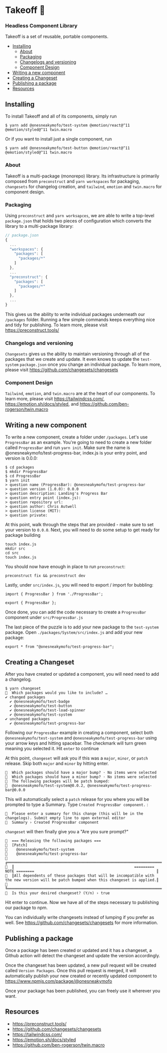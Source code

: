 # Takeoff 🚀
### Headless Component Library

Takeoff is a set of reusable, portable components.

* [Installing](#installing)
    + [About](#about)
    + [Packaging](#packaging)
    + [Changelogs and versioning](#changelogs-and-versioning)
    + [Component Design](#component-design)
* [Writing a new component](#writing-a-new-component)
* [Creating a Changeset](#creating-a-changeset)
* [Publishing a package](#publishing-a-package)
* [Resources](#resources)

## Installing

To install Takeoff and all of its components, simply run 
```
$ yarn add @onesneakymofo/test-system @emotion/react@^11 @emotion/styled@^11 twin.macro
```

Or if you want to install just a single component, run
```
$ yarn add @onesneakymofo/test-button @emotion/react@^11 @emotion/styled@^11 twin.macro
```

### About

Takeoff is a multi-package (monorepo) library. Its infrastructure is primarily composed from `preconstruct` and `yarn workspaces` for packaging, `changesets` for changelog creation, and `tailwind`, `emotion` and `twin.macro` for component design.

### Packaging
Using `preconstruct` and `yarn worksapces`, we are able to write a top-level `package.json` that holds two pieces of configuration which converts the library to a multi-package library:

```javascript
// package.json
{
  ...
  "workspaces": {
    "packages": [
      "packages/*"
    ]
  },
  ...
  "preconstruct": {
    "packages": [
      "packages/*"
    ]
  },
  ...
}
```

This gives us the ability to write individual packages underneath our `/packages` folder. Running a few simple commands keeps everything nice and tidy for publishing. To learn more, please visit https://preconstruct.tools/

### Changelogs and versioning
`Changesets` gives us the ability to maintain versioning through all of the packages that we create and update. It even knows to update the `test-system` `package.json` once you change an individual package.  To learn more, please visit https://github.com/changesets/changesets

### Component Design
`Tailwind`, `emotion`, and `twin.macro` are at the heart of our components. To learn more, please visit https://tailwindcss.com/, https://emotion.sh/docs/styled, and https://github.com/ben-rogerson/twin.macro

## Writing a new component
To write a new component, create a folder under `/packages`. Let's use `ProgressBar` as an example. You're going to need to create a new folder called `ProgressBar` and run `yarn init`. Make sure the name is @onesneakymofo/test-progress-bar, index.js is your entry point, and version is 0.0.0:
```
$ cd packages
$ mkdir ProgressBar
$ cd ProgressBar
$ yarn init
> question name (ProgressBar): @onesneakymofo/test-progress-bar
> question version (1.0.0): 0.0.0
> question description: Landing's Progress Bar
> question entry point (index.js):
> question repository url:
> question author: Chris Autwell
> question license (MIT):
> question private:
```
At this point, walk through the steps that are provided - make sure to set your version to `0.0.0`. Next, you will need to do some setup to get ready for package building
```
touch index.js
mkdir src
cd src
touch index.js
```

You should now have enough in place to run `preconstruct`:

```
preconstruct fix && preconstruct dev
```

Lastly, under `src/index.js`, you will need to export / import for bubbling:
```
import { ProgressBar } from './ProgressBar';

export { ProgressBar };
```
Once done, you can add the code necessary to create a `ProgressBar` component under `src/ProgressBar.js`

The last piece of the puzzle is to add your new package to the `test-system` package. Open `./packages/System/src/index.js` and add your new package:

```
export * from "@onesneakymofo/test-progress-bar";
```

## Creating a Changeset

After you have created or updated a component, you will need need to add a changelog. 

```
$ yarn changeset
🦋  Which packages would you like to include? …
✔ changed packages
  ✔ @onesneakymofo/test-badge
  ✔ @onesneakymofo/test-button
  ✔ @onesneakymofo/test-load-spinner
  ✔ @onesneakymofo/test-system
✔ unchanged packages
  ✔ @onesneakymofo/test-progress-bar
```

Following our `ProgressBar` example in creating a component, select both `@onesneakymofo/test-system` and `@onesneakymofo/test-progress-bar` using your arrow keys and hitting spacebar. The checkmark will turn green meaning you selected it. Hit `enter` to continue

At this point, `changeset` will ask you if this was a `major`, `minor`, or `patch` release.  Skip both `major` and `minor` by hitting enter. 
```
🦋  Which packages should have a major bump? · No items were selected
🦋  Which packages should have a minor bump? · No items were selected
🦋  The following packages will be patch bumped:
🦋  @onesneakymofo/test-system@0.0.2, @onesneakymofo/test-progress-bar@0.0.0
```
This will automatically select a `patch` release for you where you will be prompted to type a Summary. Type `Created ProgressBar component.` :
```
🦋  Please enter a summary for this change (this will be in the changelogs). Submit empty line to open external editor
🦋  Summary › Created ProgressBar component
```
`changeset` will then finally give you a "Are you sure prompt?"
```
🦋  === Releasing the following packages ===
🦋  [Patch]
🦋    @onesneakymofo/test-system
🦋    @onesneakymofo/test-progress-bar
🦋  ╔════════════════════════════════════════════════════════════════════════════════════════════════════════════════════════════════════╗
🦋  ║                                                      ========= NOTE ========                                                       ║
🦋  ║All dependents of these packages that will be incompatible with the new version will be patch bumped when this changeset is applied.║
🦋  ╚════════════════════════════════════════════════════════════════════════════════════════════════════════════════════════════════════╝
🦋  Is this your desired changeset? (Y/n) › true
```
Hit enter to continue. Now we have all of the steps necessary to publishing our package to npm.

You can individually write changesets instead of lumping if you prefer as well. See https://github.com/changesets/changesets for more information.

## Publishing a package 
Once a package has been created or updated and it has a changeset, a Github action will detect the changeset and update the version accordingly.

Once the changeset has been updated, a new pull request will be created called `Version Packages`. Once this pull request is merged, it will automatically publish your new created or recently updated component to https://www.npmjs.com/package/@onesneakymofo

Once your package has been published, you can freely use it wherever you want.


## Resources
* https://preconstruct.tools/
* https://github.com/changesets/changesets
* https://tailwindcss.com/
* https://emotion.sh/docs/styled
* https://github.com/ben-rogerson/twin.macro




